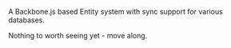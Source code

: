 
A Backbone.js based Entity system with sync support for various databases.

Nothing to worth seeing yet - move along.